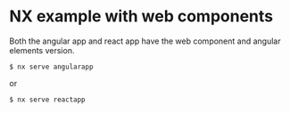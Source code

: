 # NX example with web components

Both the angular app and react app have the web component and angular elements version.

```
$ nx serve angularapp
```

or

```
$ nx serve reactapp
```
